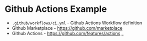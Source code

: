 # Github Actions Example
- `.github/workflows/ci.yml` - Github Actions Workflow definition
- Github Marketplace - https://github.com/marketplace
- Github Actions - https://github.com/features/actions
_
